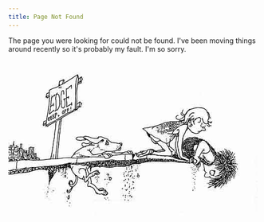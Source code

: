 ```yaml
---
title: Page Not Found
---
```


The page you were looking for could not be found. I've been moving things around recently so it's probably my fault. I'm so sorry.

![Image from Shel Silverstein's "Where the Sidewalk Ends"](/assets/images/404.jpg)
